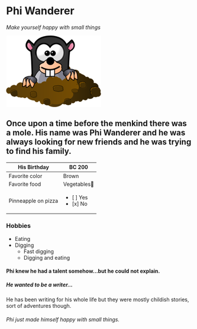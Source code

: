 # Phi Wanderer

*Make yourself happy with small things* 

![MY photo](/demol.png)

## Once upon a time before the menkind there was a mole. His name was Phi Wanderer and he was always looking for new friends and he was trying to find his family.

His Birthday    | BC 200
------------| -------------
Favorite color|  Brown
Favorite food |  Vegetables:eggplant: 
Pinneapple on pizza|<ul><li>[ ] Yes</li><li>[x] No</li></ul>

### Hobbies 

 - Eating 
 - Digging
    - Fast digging
    - Digging and eating
>

#### Phi knew he had a talent somehow...but he could not explain.



##### He wanted to be a writer...
He has been writing for his whole life but they were mostly childish stories, sort of adventures though. 

###### Phi just made himself happy with small things. 
